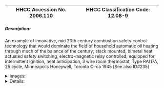 | **HHCC Accession No. 2006.110** |**HHCC Classification Code:  12.08-9**|
| ----------- | ----------- |
##### Description:
An example of innovative, mid 20th century combustion safety control technology that would dominate the field of household automatic oil heating through much of the balance of the century; stack mounted, bimetal heat actuated safety switching, electro-magnetic relay controlled; equipped for intermittent ignition, heat anticipation, 3 wire room thermostat, Type RA117A, 25 cycle, Minneapolis Honeywell, Toronto Circa 1945 [See also ID#235]


<details>
	<summary>Images:</summary>
<div class="gallery gallery-wrapper--full" contenteditable="false" data-is-empty="false" data-translation="Add images" data-columns="6">
<figure class="gallery__item"><a href="#DOMAIN_NAME#gallery/12.08-9.jpg" data-size="2164x1091"><img src="#DOMAIN_NAME#gallery/12.08-9-thumbnail.jpg" alt=""></a></figure>
<figure class="gallery__item"><a href="#DOMAIN_NAME#gallery/12.08-9a.jpg" data-size="1705x1114"><img src="#DOMAIN_NAME#gallery/12.08-9a-thumbnail.jpg" alt=""></a></figure>
<figure class="gallery__item"><a href="#DOMAIN_NAME#gallery/12.08-9b.jpg" data-size="2173x1011"><img src="#DOMAIN_NAME#gallery/12.08-9b-thumbnail.jpg" alt=""></a></figure>
<figure class="gallery__item"><a href="#DOMAIN_NAME#gallery/12.08-9c.jpg" data-size="1430x1411"><img src="#DOMAIN_NAME#gallery/12.08-9c-thumbnail.jpg" alt=""></a></figure>
<figure class="gallery__item"><a href="#DOMAIN_NAME#gallery/12.08-9d.jpg" data-size="1483x991"><img src="#DOMAIN_NAME#gallery/12.08-9d-thumbnail.jpg" alt=""></a></figure>
<figure class="gallery__item"><a href="#DOMAIN_NAME#gallery/12.08-9e.jpg" data-size="1424x700"><img src="#DOMAIN_NAME#gallery/12.08-9e-thumbnail.jpg" alt=""></a></figure>
<figure class="gallery__item"><a href="#DOMAIN_NAME#gallery/12.08-9f.jpg" data-size="1378x733"><img src="#DOMAIN_NAME#gallery/12.08-9f-thumbnail.jpg" alt=""></a></figure>
</div>
</details>


<details>
	<summary>Details:</summary>

##### Group:
12.08 Pressure Atomizing Oil Burner Equipment and Systems - Fuel Flow and Combustion Controls

##### Make:
Minneapolis Honeywell

##### Manufacturer:
Minneapolis Honeywell Regulator Co.

##### Model:
RA117A

##### Serial No.:


##### Size:
7 x 11 x 7' h

##### Weight:
5 lbs.

##### Circa:
1945

##### Rating:
Exhibit, education, and research quality, illustrating the engineering and design of the combustion safety control technology that would dominate the field of household, automatic oil heating for the much of the latter part of the 20th century in Canada. 

Demonstrates, too, the engineering and design of 25 cycle electro-magnetic controllers, which dominated in Ontario prior to the historic move to frequency standardization in the late 1940's 

The specimen exemplifies the design of 25 cycle controls, used in much of Ontario prior to the late 1940's

##### Patent Date/Number:


##### Provenance:
From York County (York Region) Ontario, once a rich agricultural hinterlands, attracting early settlement in the last years of the 18th century. Located on the north slopes of the Oak Ridges Moraine, within 20 miles of Toronto, the County would also attract early ex-urban development, to be come a wealthy market place for the emerging household and consumer technologies of the early and mid 20th century. 

This artifact was discovered in the 1950's in the used stock of T. H. Oliver, Refrigeration and Electric Sales and Service, Aurora, Ontario, an early worker in the field of agricultural, industrial and consumer technology. 

This particular control, factory rebuilt by Minneapolis Honeywell, Toronto was used on a residential heating system in York County [York Region], North of Toronto during the 1930's and 40's.

##### Type and Design:
Unitary design, 
Stack mounted, 
bimetal heat actuated push rod driven, safety contact assembly [Pyrostat]
electro-magnetic relay controlled switching for intermittent ignition 
bimetal, thermal timed, safety lock out switch with manual reset
Equipped for 3 wire, heat anticipating room thermostat
25 cycle

##### Construction:


##### Material:


##### Special Features:
Pristine enclosure in high gloss grey, a break in tradition with the 'black look' of heating control devices  
Handsome corporate monograph in distinctive Minneapolis Honeywell red 
Original wiring diagram on inside of cover

##### Accessories:


##### Capacities:


##### Performance Characteristics:


##### Operation:


##### Control and Regulation:


##### Targeted Market Segment:


##### Consumer Acceptance:


##### Merchandising:


##### Market Price:


##### Technological Significance:
Of special significance is the 25cycle engineering of this controller, built for the Ontario market in the period prior to frequency standardization, which took place in the closing years of the 1940's in much of the province. These devices being electro-magnetic were frequency sensitive. The large rear mounted transformer used to provide control circuit power tells the story. The 6o cycle equivalent is shown on item ID#235.  
With the introduction of new generation of integrated, relatively reliable control systems for household heating in the early 1940's a new era of mass produced technology had arrived, setting the stage for a new, Canadian mass market. 
It combined up-dated, bimetal combustion control technology with the three wire, heat anticipating thermostat, - providing comfort, safety and reliability levels unheard of a decade earlier.  
By the early 1940's Minneapolis Honeywell's unitary designed, combustion controller, the RA117A Protectorelay, had arguably become a kind of standard of achievement for the home, automatic, oil heating industry in much of Canada.
The fragile and potentially poisonous mercury bulb switching of earlier combustion controls was replaced here with quiet, reliable, electro-magnetic and bimetal driven snap action contacts, 
A significant design consideration in the development of unitary, stack-mounted controls was the high ambient temperatures to which they were subjected. High temperature wiring and heat shielding were new design requirements to be dealt with.       
These embryonic, electric automated systems were representative of the earliest introduction of complex systems into the Canadian home. See Note #2

##### Industrial Significance:
This pristine control, un-used, was a factory reconditioned, control by Minneaplolis Honeywell, Toronto. It exemplifying the great care taken in recycling of equipment, part of the practice and conservation ethic of the day, delivering 
           reliable reconditioned equipment to a market that desperately needed it . 
It was a period quite different from that which would exist towards the end of the century, where damaged and un-reliable equipment would be declared expendable, too costly or superseded, as a result of rapid technological, design or manufacturing changes.       
By the mid 1940's the HVACR industry recognized that a new era in the popularization of automatic home heating equipment was under way. Unitary designed, oil home heating equipment had evolved into a 'home appliance', on which many householders would now become heavily dependent.
This new, widespread dependency on automatic heating, throughout Canada's long cold winters, would require the industry to strive for enhanced performance in matters of reliable, maintainable and readily serviceable equipment, with readily obtainable replacement parts. 
Public expectations for 24 hour emergency service was part of the new world of popular technology that had been created. Honeywell and other manufacturers would respond by providing a line of rebuilt controls for field service people to stock for emergency purposes.

##### Socio-economic Significance:
A new network of small, Canadian business entrepreneurs would develop in the early post W.W.II years, to meet public needs and those of the industry, ensuring public satisfaction.

##### Socio-cultural Significance:
A beautifully turned out control by Minneapolis Honeywell in high gloss grey finish, it would exemplify the new look in automatic oil heating equipment of the times. Suppliers to the market place would increasingly attempted to create fresh new public images for themselves, moving from the black, dirty machinery look to something far more attractive and appealing to the increasingly discerning Canadian public. It was a public that had grown to love modern automatic heating, they just wanted it to look modern too.
The combustion safety control of the 1940's must be considered as a kind of 'cultural icon' in its own right. It symbolized the accessibility and universality of safe, convenient, and reliable automatic home heating for all Canadians. 
Automatic home heating was no longer to be for the privileged few, the economic elites of Canadian society. It was now available for the most modest homes of the nation. Much like universal health care, all Canadians were to have affordable access to the benefits of safe, reliable, automatic home heating.

##### Donor:
G. Leslie Oliver, The T. H. Oliver HVACR Collection

##### HHCC Storage Location:


##### Tracking:


##### Bibliographic References:
Installation Instructions, Type RA117A, Protectorelay, Minneapolis Honeywell Regulator Co., December 2, 1944    

References Cybernetcs and General Systems [Oliver Collection]: 
Systems Engineering Tools, Harold Chestnut, 1966.
Modern Systems Research for the Behavioral Scientist, Walter Buckley, Editor, Aldine, 1968.
Systems Behaviour, John Beishon and Geoff Peters, Harper and Row, 1972
Systems Engineering Methods, Harold Chestnut, Wiley, 1977

##### Notes:
1) The Introduction of Popular, Complex Systems into the Canadian Home:

The 1920's saw the introduction of complex mechanical, electric and electronic systems into the Canadian home and the lives of many Canadians, most of them ill prepared. For the first time the public would experience, as an inherent part of their daily life's routines, the benefits, as well as all too often the vagaries of systems engineering ' then in an embryonic state of development. The level of dependence on such systems, with all their inherent imperfections and attendant risks, would be no more apparent than in the field of automatic home heating.  
These systems were at once intimidating, awe inspiring, often the source of feelings of personal ineptitude, as well as of fear for reasons of personal and property safety. 
Included in the early rush to popular technology systems were the automobile, the household radio and automatic home heating. But the most intimidating was, in many ways the latter, immensely obtrusive, in your face, larger than life, and all around you 24 hours a day, bringing with it a degree of dependency that the householder could not afford to forget in the dead of a Canadian winter.
All three of these pieces of technology [the automobile, the household radio and the automatic home heating system], have in common an elaboration of interconnected and interdependent parts on which the integrity and performance of the system would be desperately dependent. For the automatic home heating system these components, each with its own unique integrity and operating characteristics, would include, for example: electric motors, flame sensors, solenoid valves, pressure sensors and actuators, electric ignition transformers, heat detecting devices and thermostats.
The advent of such increasingly complex, automated systems [mechanical, electric, and electronic] would, in fact, by the late 1940's lead to a new specialized field of study, known at that time as 'Cybernetics', and thence to the larger field of 'general systems'. 
The focus was on coming to understand better the properties and performance of complex, inanimate systems, including their degree of purposefulness, self regulation and self direction setting, as well as their ability to communicate meaningful information within the network of which they were a part. For each component of the system must communicate effectively with others for the system to function safely and satisfactorily.  System performance, stability, reliability and maintainability, among other criteria, were at stake. All of these criteria were of fundamental importance in the development of automated heating systems for the Canadian homeowner, and the inventors and manufacturers of the day knew it. [See References, General Systems]
For their part the manufacturers of these systems, with their myriad component parts and complexities, would learn from the outset the importance of trained service people in communities across the country, wherever such systems would appear. By the 1940's training courses were increasingly common, as well as control and systems handbooks and systems trouble shooting guides provided by equipment and systems manufacturers.

##### Related Reports:
CMX02, item H13
</details>
